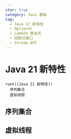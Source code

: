 ```yaml
---
star: true
category: Java 基础
tag:
  - Java 17 新特性
  - Optional
  - Lambda 表达式
  - 函数式接口
  - Stream API
---
```


# Java 21 新特性

```mindmap
root((Java 21 新特性))
  序列集合
  虚拟线程
```

## 序列集合

## 虚拟线程

